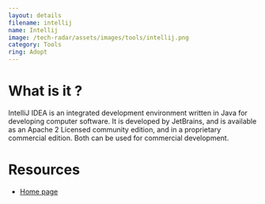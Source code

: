 ```yaml
---
layout: details
filename: intellij
name: Intellij
image: /tech-radar/assets/images/tools/intellij.png 
category: Tools
ring: Adopt
---
```


# What is it ?
IntelliJ IDEA is an integrated development environment written in Java for developing computer software. It is developed by JetBrains, and is available as an Apache 2 Licensed community edition, and in a proprietary commercial edition. Both can be used for commercial development.



# Resources
- [Home page](https://www.jetbrains.com/idea/)

